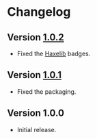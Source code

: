# Changelog

## Version [1.0.2](https://git.belin.io/cedx/webstorage.hx/compare/v1.0.1...v1.0.2)
- Fixed the [Haxelib](https://lib.haxe.org) badges.

## Version [1.0.1](https://git.belin.io/cedx/webstorage.hx/compare/v1.0.0...v1.0.1)
- Fixed the packaging.

## Version 1.0.0
- Initial release.
